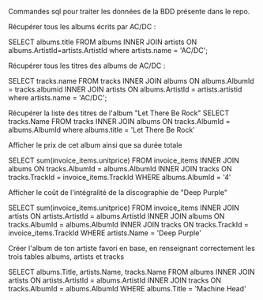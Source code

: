 Commandes sql pour traiter les données de la BDD présente dans le repo. 


Récupérer tous les albums écrits par AC/DC : 

SELECT albums.title
FROM albums
INNER JOIN artists ON albums.ArtistId=artists.ArtistId 
where artists.name = 'AC/DC';



Récupérer tous les titres des albums de AC/DC : 

SELECT tracks.name
FROM tracks
INNER JOIN albums ON albums.AlbumId = tracks.albumid
INNER JOIN artists ON albums.ArtistId = artists.artistid
where artists.name = 'AC/DC';





Récupérer la liste des titres de l'album "Let There Be Rock"
SELECT tracks.Name
FROM tracks
INNER JOIN albums ON tracks.AlbumId = albums.AlbumId
where albums.title = 'Let There Be Rock'



Afficher le prix de cet album ainsi que sa durée totale

SELECT sum(invoice_items.unitprice)
FROM invoice_items
INNER JOIN albums ON tracks.AlbumId = albums.AlbumId
INNER JOIN tracks ON tracks.TrackId = invoice_items.TrackId
WHERE albums.AlbumId = '4'


Afficher le coût de l'intégralité de la discographie de "Deep Purple"

SELECT sum(invoice_items.unitprice)
FROM invoice_items
INNER JOIN artists ON artists.ArtistId = albums.ArtistId
INNER JOIN albums ON tracks.AlbumId = albums.AlbumId
INNER JOIN tracks ON tracks.TrackId = invoice_items.TrackId
WHERE artists.Name = 'Deep Purple'



Créer l'album de ton artiste favori en base, en renseignant correctement les trois tables albums, artists et tracks

SELECT albums.Title, artists.Name, tracks.Name
FROM albums
INNER JOIN artists ON artists.ArtistId = albums.ArtistId
INNER JOIN tracks ON tracks.AlbumId = albums.AlbumId
WHERE albums.Title = 'Machine Head'
